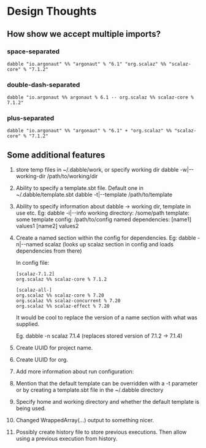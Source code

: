 # Design Thoughts

## How show we accept multiple imports?

### space-separated
```dabble "io.argonaut" %% "argonaut" % "6.1" "org.scalaz" %% "scalaz-core" % "7.1.2"```

### double-dash-separated
```dabble "io.argonaut %% argonaut % 6.1 -- org.scalaz %% scalaz-core % 7.1.2"```

### plus-separated
```dabble "io.argonaut" %% "argonaut" % "6.1" + "org.scalaz" %% "scalaz-core" % "7.1.2"```

## Some additional features

1. store temp files in ~/.dabble/work, or specify working dir
   dabble -w|--working-dir /path/to/working/dir
2. Ability to specify a template.sbt file. Default one in ~/.dabble/template.sbt
   dabble -t|--template /path/to/template
3. Ability to specify information about dabble -> working dir, template in use etc.
   Eg: dabble -i|--info
   working directory: /some/path
   template: some template
   config: /path/to/config
   named dependencies:
    [name1] values1
    [name2] values2
4. Create a named section within the config for dependencies.
   Eg: dabble -n|--named scalaz (looks up scalaz section in config and loads dependencies from there)

   In config file:
   ```
   [scalaz-7.1.2]
   org.scalaz %% scalaz-core % 7.1.2

   [scalaz-all-]
   org.scalaz %% scalaz-core % 7.20
   org.scalaz %% scalaz-concurrent % 7.20
   org.scalaz %% scalaz-effect % 7.20
   ```

   It would be cool to replace the version of a name section with what was supplied.

   Eg. dabble -n scalaz 7.1.4 (replaces stored version of 7.1.2 -> 7.1.4)
5. Create UUID for project name.
6. Create UUID for org.
7. Add more information about run configuration:
  1. Mention that the default template can be overridden with a -t parameter or by creating a template.sbt file in the ~/.dabble directory
  2. Specify home and working directory and whether the default template is being used.
8. Changed WrappedArray(...) output to something nicer.
9. Possibly create history file to store previous executions. Then allow using a previous execution from history.